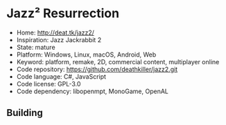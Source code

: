 # Jazz² Resurrection

- Home: http://deat.tk/jazz2/
- Inspiration: Jazz Jackrabbit 2
- State: mature
- Platform: Windows, Linux, macOS, Android, Web
- Keyword: platform, remake, 2D, commercial content, multiplayer online
- Code repository: https://github.com/deathkiller/jazz2.git
- Code language: C#, JavaScript
- Code license: GPL-3.0
- Code dependency: libopenmpt, MonoGame, OpenAL

## Building
